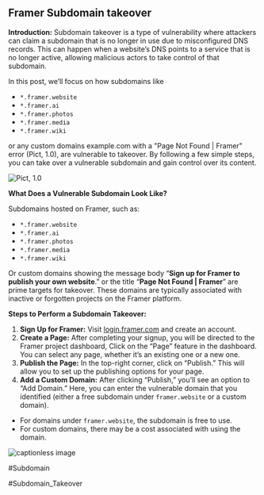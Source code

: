 ## Framer Subdomain takeover

**Introduction:** Subdomain takeover is a type of vulnerability where attackers can claim a subdomain that is no longer in use due to misconfigured DNS records. This can happen when a website’s DNS points to a service that is no longer active, allowing malicious actors to take control of that subdomain.

In this post, we’ll focus on how subdomains like

*   `*.framer.website`
*   `*.framer.ai`
*   `*.framer.photos`
*   `*.framer.media`
*   `*.framer.wiki`

or any custom domains example.com with a "Page Not Found | Framer" error (Pict, 1.0), are vulnerable to takeover. By following a few simple steps, you can take over a vulnerable subdomain and gain control over its content.

![Pict, 1.0](https://miro.medium.com/v2/resize:fit:1400/format:webp/1*JmtBCTBt8lV38A9rWWHGTg.png)

**What Does a Vulnerable Subdomain Look Like?**

Subdomains hosted on Framer, such as:

*   `*.framer.website`
*   `*.framer.ai`
*   `*.framer.photos`
*   `*.framer.media`
*   `*.framer.wiki`

Or custom domains showing the message body “**Sign up for Framer to publish your own website**.” or the title “**Page Not Found | Framer**” are prime targets for takeover. These domains are typically associated with inactive or forgotten projects on the Framer platform.

**Steps to Perform a Subdomain Takeover:**

1.  **Sign Up for Framer:** Visit [login.framer.com](https://login.framer.com) and create an account.
2.  **Create a Page:** After completing your signup, you will be directed to the Framer project dashboard, Click on the “Page” feature in the dashboard. You can select any page, whether it’s an existing one or a new one.
3.  **Publish the Page:** In the top-right corner, click on “Publish.” This will allow you to set up the publishing options for your page.
4.  **Add a Custom Domain:** After clicking “Publish,” you’ll see an option to “Add Domain.” Here, you can enter the vulnerable domain that you identified (either a free subdomain under `framer.website` or a custom domain).

*   For domains under `framer.website`, the subdomain is free to use.
*   For custom domains, there may be a cost associated with using the domain.

![captionless image](https://miro.medium.com/v2/resize:fit:1400/format:webp/1*KAqEx-fQtIJIW5hIlt2f1w.png)

#Subdomain

#Subdomain_Takeover
